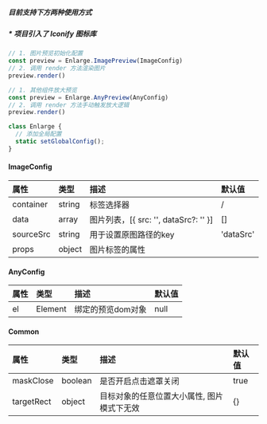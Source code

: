 ##### 目前支持下方两种使用方式

##### * 项目引入了 Iconify 图标库
```javascript
// 1. 图片预览初始化配置
const preview = Enlarge.ImagePreview(ImageConfig)
// 2. 调用 render 方法渲染图片
preview.render()
```

```javascript
// 1. 其他组件放大预览
const preview = Enlarge.AnyPreview(AnyConfig)
// 2. 调用 render 方法手动触发放大逻辑
preview.render()
```

```javascript
class Enlarge {
  // 添加全局配置
  static setGlobalConfig();
}
```


#### ImageConfig
| 属性        | 类型     | 描述                               | 默认值 |
|:----------|:-------|:---------------------------------|:----------|
| container | string | 标签选择器                            | /         |
| data      | array  | 图片列表，[{ src: '', dataSrc?: '' }] | []  |
| sourceSrc | string | 用于设置原图路径的key                     | 'dataSrc' |
| props     | object | 图片标签的属性                          |           |


#### AnyConfig
| 属性  | 类型      | 描述         | 默认值  |
|:----|:--------|:-----------|:-----|
| el  | Element | 绑定的预览dom对象 | null |



#### Common
| 属性        | 类型      | 描述                     | 默认值  |
|:--------|:--------|:-----------------------|:-----|
| maskClose | boolean | 是否开启点击遮罩关闭             | true |
| targetRect | object  | 目标对象的任意位置大小属性, 图片模式下无效 | {}   |

